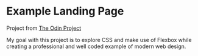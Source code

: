 # Example Landing Page 

Project from [The Odin Project](https://www.theodinproject.com/lessons/foundations-landing-page)

My goal with this project is to explore CSS and make use of Flexbox while creating a professional and well coded example of modern web design.
